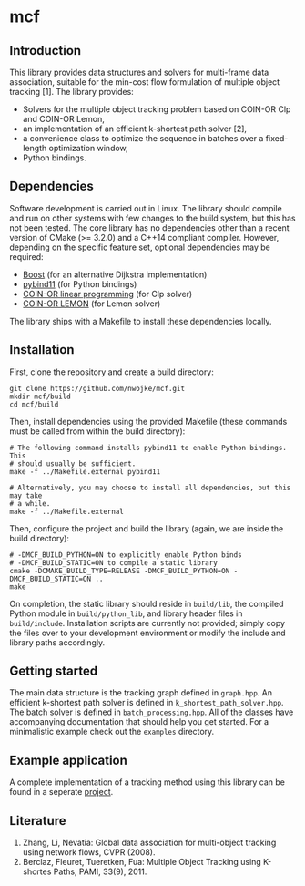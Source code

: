 # mcf

## Introduction

This library provides data structures and solvers for multi-frame data
association, suitable for the min-cost flow formulation of multiple object
tracking [1]. The library provides:

* Solvers for the multiple object tracking problem based on COIN-OR Clp and
  COIN-OR Lemon,
* an implementation of an efficient k-shortest path solver [2],
* a convenience class to optimize the sequence in batches over a fixed-length
  optimization window,
* Python bindings.

## Dependencies

Software development is carried out in Linux. The library should compile and
run on other systems with few changes to the build system, but this has
not been tested. The core library has no dependencies other than a recent
version of CMake (>= 3.2.0) and a C++14 compliant compiler. However, depending
on the specific feature set, optional dependencies may be required:

* [Boost](http://www.boost.org/) (for an alternative Dijkstra implementation)
* [pybind11](https://github.com/pybind/pybind11) (for Python bindings)
* [COIN-OR linear programming](https://projects.coin-or.org/Clp) (for Clp solver)
* [COIN-OR LEMON](http://lemon.cs.elte.hu/trac/lemon) (for Lemon solver)

The library ships with a Makefile to install these dependencies locally.

## Installation

First, clone the repository and create a build directory:
```
git clone https://github.com/nwojke/mcf.git
mkdir mcf/build
cd mcf/build
```
Then, install dependencies using the provided Makefile (these commands must be
called from within the build directory):
```
# The following command installs pybind11 to enable Python bindings. This
# should usually be sufficient.
make -f ../Makefile.external pybind11

# Alternatively, you may choose to install all dependencies, but this may take
# a while.
make -f ../Makefile.external
```
Then, configure the project and build the library (again, we are inside the
build directory):
```
# -DMCF_BUILD_PYTHON=ON to explicitly enable Python binds
# -DMCF_BUILD_STATIC=ON to compile a static library
cmake -DCMAKE_BUILD_TYPE=RELEASE -DMCF_BUILD_PYTHON=ON -DMCF_BUILD_STATIC=ON ..
make
```
On completion, the static library should reside in `build/lib`, the compiled
Python module in `build/python_lib`, and library header files in
`build/include`. Installation scripts are currently not provided; simply
copy the files over to your development environment or modify the include
and library paths accordingly.

## Getting started

The main data structure is the tracking graph defined in `graph.hpp`.
An efficient k-shortest path solver is defined in `k_shortest_path_solver.hpp`.
The batch solver is defined in `batch_processing.hpp`.
All of the classes have accompanying documentation that should help you get
started. For a minimalistic example check out the `examples` directory.

## Example application

A complete implementation of a tracking method using this library can be found
in a seperate [project](https://github.com/nwojke/mcf-tracker).

## Literature

1. Zhang, Li, Nevatia: Global data association for multi-object tracking
using network flows, CVPR (2008).
2. Berclaz, Fleuret, Tueretken, Fua: Multiple Object Tracking using
K-shortes Paths, PAMI, 33(9), 2011.

